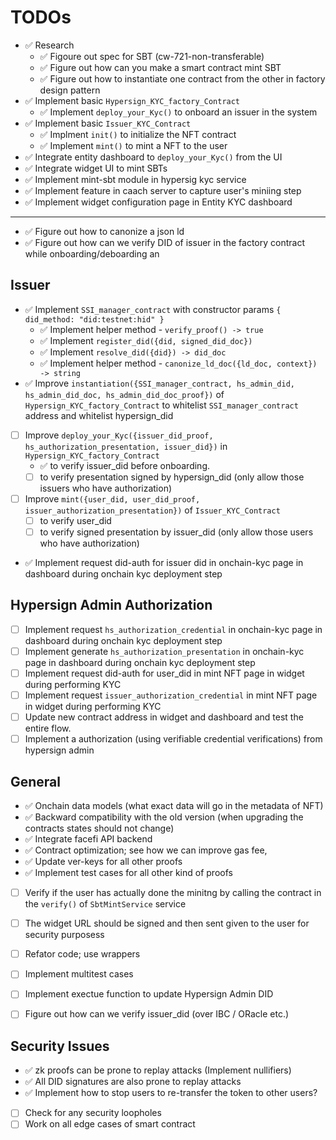
# TODOs

- :white_check_mark: Research
    - :white_check_mark: Figoure out spec for SBT (cw-721-non-transferable)
    - :white_check_mark: Figure out how can you make a smart contract mint SBT
    - :white_check_mark: Figure out how to instantiate one contract from the other in factory design pattern
- :white_check_mark: Implement  basic `Hypersign_KYC_factory_Contract`
    - :white_check_mark: Implement  `deploy_your_Kyc()` to onboard an issuer in the system 
- :white_check_mark: Implement basic `Issuer_KYC_Contract`
    - :white_check_mark: Implment `init()` to initialize the NFT contract
    - :white_check_mark: Implement `mint()` to mint a NFT to the user
- :white_check_mark: Integrate entity dashboard to `deploy_your_Kyc()` from the UI
- :white_check_mark: Integrate widget UI to mint SBTs
- :white_check_mark: Implement mint-sbt module in hypersig kyc service 
- :white_check_mark: Implement feature in caach server to capture user's miniing step
- :white_check_mark: Implement widget configuration page in Entity KYC dashboard
----------------------------------------------------------------
- :white_check_mark: Figure out how to canonize a json ld
- :white_check_mark: Figure out how can we verify DID of issuer in the factory contract while onboarding/deboarding an 

Issuer
----------------------------------------------------------------
- :white_check_mark: Implement `SSI_manager_contract` with constructor params `{ did_method: "did:testnet:hid" }`
    - :white_check_mark: Implement helper method - `verify_proof() -> true`
    - :white_check_mark: Implement `register_did({did, signed_did_doc})`
    - :white_check_mark: Implement `resolve_did({did}) -> did_doc`
    - :white_check_mark: Implement helper method - `canonize_ld_doc({ld_doc, context}) -> string`
- :white_check_mark: Improve `instantiation({SSI_manager_contract, hs_admin_did, hs_admin_did_doc, hs_admin_did_doc_proof})` of `Hypersign_KYC_factory_Contract` to whitelist `SSI_manager_contract` address and whitelist hypersign_did
- [ ] Improve `deploy_your_Kyc({issuer_did_proof, hs_authorization_presentation, issuer_did})` in `Hypersign_KYC_factory_Contract` 
    - :white_check_mark: to verify issuer_did before onboarding.
    - [ ] to verify presentation signed by hypersign_did (only allow those issuers who have authorization)
- [ ] Improve `mint({user_did, user_did_proof, issuer_authorization_presentation})` of `Issuer_KYC_Contract` 
    - [ ] to verify user_did
    - [ ] to verify signed presentation by issuer_did (only allow those users who have authorization)
- :white_check_mark: Implement request did-auth for issuer did in onchain-kyc page in dashboard during onchain kyc deployment step

Hypersign Admin Authorization
------ 

- [ ] Implement request `hs_authorization_credential` in onchain-kyc page in dashboard during onchain kyc deployment step
- [ ] Implement generate `hs_authorization_presentation` in onchain-kyc page in dashboard during onchain kyc deployment step
- [ ] Implement request did-auth for user_did in mint NFT page in widget during performing KYC
- [ ] Implement request `issuer_authorization_credential` in mint NFT page in widget during performing KYC
- [ ] Update new contract address in widget and dashboard and test the entire flow.
- [ ] Implement a authorization (using verifiable credential verifications) from hypersign admin 

General
-------
- :white_check_mark: Onchain data models (what exact data will go in the metadata of NFT)
- :white_check_mark: Backward compatibility with the old version (when upgrading the contracts states should not change)
- :white_check_mark: Integrate facefi API backend
- :white_check_mark: Contract optimization; see how we can improve gas fee, 
- :white_check_mark: Update ver-keys for all other proofs
- :white_check_mark: Implement test cases for all other kind of proofs
- [ ] Verify if the user has actually done the minitng by calling the contract in the `verify()` of `SbtMintService` service
- [ ] The widget URL should be signed and then sent given to the user for security purposess
- [ ] Refator code; use wrappers
- [ ] Implement multitest cases 
- [ ] Implement exectue function to update Hypersign Admin DID
- [ ] Figure out how can we verify issuer_did (over IBC / ORacle etc.)


Security Issues
-------

- :white_check_mark: zk proofs can be prone to replay attacks (Implement nullifiers)
- :white_check_mark: All DID signatures are also prone to replay attacks
- :white_check_mark: Implement how to stop users to re-transfer the token to other users? 
- [ ] Check for any security loopholes
- [ ] Work on all edge cases of smart contract